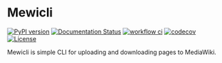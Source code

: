 # Mewicli

[![PyPI version](https://badge.fury.io/py/mewicli.svg)](https://badge.fury.io/py/mewicli)
[![Documentation Status](https://readthedocs.org/projects/mewicli/badge/?version=latest)](https://mewicli.readthedocs.io/en/latest/?badge=latest)
[![workflow ci](https://github.com/maartenq/mewicli/actions/workflows/main.yml/badge.svg)](https://github.com/maartenq/mewicli/actions/workflows/main.yml)
[![codecov](https://codecov.io/gh/maartenq/mewicli/branch/main/graph/badge.svg?token=XXXXXXXXXX)](https://codecov.io/gh/maartenq/mewicli)
[![License](https://img.shields.io/badge/license-MIT%2FApache--2.0-blue.svg)](LICENSE)

Mewicli is simple CLI for uploading and downloading pages to MediaWiki.
